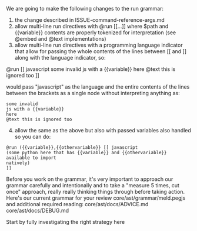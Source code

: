 We are going to make the following changes to the run grammar:

  1. the change described in ISSUE-command-reference-args.md
  2. allow multi-line run directives with @run [[...]] where $path and {{variable}}
  contents are properly tokenized for interpretation (see @embed and @text
  implementations)
  3. allow multi-line run directives with a programming language indicator that
  allow for passing the whole contents of the lines between [[ and ]] along with the
   language indicator, so:

  @run [[ javascript
  some invalid
  js with a {{variable}}
  here
  @text this is ignored too
  ]]

  would pass "javascript" as the language and the entire contents of the lines
  between the brackets as a single node without interpreting anything as:
  ```
  some invalid
  js with a {{variable}}
  here
  @text this is ignored too
  ```
  4. allow the same as the above but also with passed variables also handled so you
  can do:
  ```
  @run ({{variable}},{{othervariable}} [[ javascript
  (some python here that has {{variable}} and {{othervariable}} available to import
  natively)
  ]]
  ```
  Before you work on the grammar, it's very important to approach our grammar
  carefully and intentionally and to take a "measure 5 times, cut once" approach,
  really really thinking things through before taking action. Here's our current
  grammar for your review core/ast/grammar/meld.pegjs and additional required
  reading: core/ast/docs/ADVICE.md core/ast/docs/DEBUG.md

  Start by fully investigating the right strategy here

